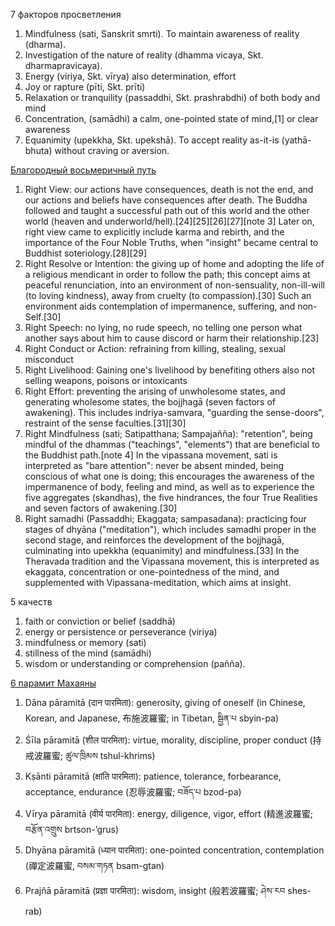 7 факторов просветления
1. Mindfulness (sati, Sanskrit smrti). To maintain awareness of reality (dharma).
2. Investigation of the nature of reality (dhamma vicaya, Skt. dharmapravicaya).
3. Energy (viriya, Skt. vīrya) also determination, effort
4. Joy or rapture (pīti, Skt. prīti)
5. Relaxation or tranquility (passaddhi, Skt. prashrabdhi) of both body and mind
6. Concentration, (samādhi) a calm, one-pointed state of mind,[1] or clear awareness
7. Equanimity (upekkha, Skt. upekshā). To accept reality as-it-is (yathā-bhuta) without craving or aversion.

[Благородный восьмеричный путь](https://en.wikipedia.org/wiki/Noble_Eightfold_Path)
1. Right View: our actions have consequences, death is not the end, and our actions and beliefs have consequences after death. The Buddha followed and taught a successful path out of this world and the other world (heaven and underworld/hell).[24][25][26][27][note 3] Later on, right view came to explicitly include karma and rebirth, and the importance of the Four Noble Truths, when "insight" became central to Buddhist soteriology.[28][29]
2. Right Resolve or Intention: the giving up of home and adopting the life of a religious mendicant in order to follow the path; this concept aims at peaceful renunciation, into an environment of non-sensuality, non-ill-will (to loving kindness), away from cruelty (to compassion).[30] Such an environment aids contemplation of impermanence, suffering, and non-Self.[30]
3. Right Speech: no lying, no rude speech, no telling one person what another says about him to cause discord or harm their relationship.[23]
4. Right Conduct or Action: refraining from killing, stealing, sexual misconduct
5. Right Livelihood: Gaining one's livelihood by benefiting others also not selling weapons, poisons or intoxicants
6. Right Effort: preventing the arising of unwholesome states, and generating wholesome states, the bojjhagā (seven factors of awakening). This includes indriya-samvara, "guarding the sense-doors", restraint of the sense faculties.[31][30]
7. Right Mindfulness (sati; Satipatthana; Sampajañña): "retention", being mindful of the dhammas ("teachings", "elements") that are beneficial to the Buddhist path.[note 4] In the vipassana movement, sati is interpreted as "bare attention": never be absent minded, being conscious of what one is doing; this encourages the awareness of the impermanence of body, feeling and mind, as well as to experience the five aggregates (skandhas), the five hindrances, the four True Realities and seven factors of awakening.[30]
8. Right samadhi (Passaddhi; Ekaggata; sampasadana): practicing four stages of dhyāna ("meditation"), which includes samadhi proper in the second stage, and reinforces the development of the bojjhagā, culminating into upekkha (equanimity) and mindfulness.[33] In the Theravada tradition and the Vipassana movement, this is interpreted as ekaggata, concentration or one-pointedness of the mind, and supplemented with Vipassana-meditation, which aims at insight.

5 качеств
1. faith or conviction or belief (saddhā)
2. energy or persistence or perseverance (viriya)
3. mindfulness or memory (sati)
4. stillness of the mind (samādhi)
5. wisdom or understanding or comprehension (pañña).

[6 парамит Махаяны](https://en.wikipedia.org/wiki/P%C4%81ramit%C4%81)
1. Dāna pāramitā (दान पारमिता): generosity, giving of oneself (in Chinese, Korean, and Japanese, 布施波羅蜜; in Tibetan, སྦྱིན་པ sbyin-pa)
2. Śīla pāramitā (शील पारमिता): virtue, morality, discipline, proper conduct (持戒波羅蜜; ཚུལ་ཁྲིམས tshul-khrims)
3. Kṣānti pāramitā (क्षांति पारमिता): patience, tolerance, forbearance, acceptance, endurance (忍辱波羅蜜; བཟོད་པ bzod-pa)
4. Vīrya pāramitā (वीर्य पारमिता): energy, diligence, vigor, effort (精進波羅蜜; བརྩོན་འགྲུས brtson-’grus)
5. Dhyāna pāramitā (ध्यान पारमिता): one-pointed concentration, contemplation (禪定波羅蜜, བསམ་གཏན bsam-gtan)
6. Prajñā pāramitā (प्रज्ञा पारमिता): wisdom, insight (般若波羅蜜; ཤེས་རབ shes-rab)